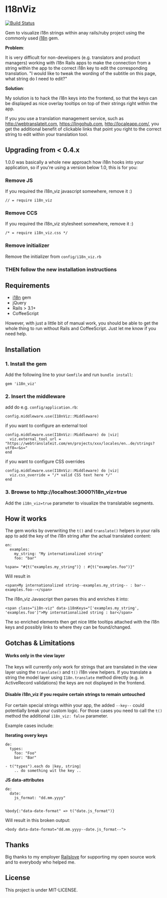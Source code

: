 # I18nViz

[![Build Status](https://secure.travis-ci.org/railslove/i18n_viz.png?branch=master)](http://travis-ci.org/railslove/i18n_viz)

Gem to visualize i18n strings within anay rails/ruby project using the commonly used [i18n](https://github.com/svenfuchs/i18n) gem.

**Problem**:

It is very difficult for non-developers (e.g. translators and product managers) working with i18n Rails apps to make the connection from a string within the app to the correct i18n key to edit the corresponding translation.  "I would like to tweak the wording of the subtitle on this page, what string do I need to edit?"

**Solution**:

My solution is to hack the i18n keys into the frontend, so that the keys can be displayed as nice overlay tooltips on top of their strings right within the app.

If you you use a translation management service, such as http://webtranslateit.com, https://lingohub.com, http://localeapp.com/, you get the additional benefit of clickable links that point you right to the correct string to edit within your translation tool.


## Upgrading from < 0.4.x

1.0.0 was basically a whole new approach how i18n hooks into your application,
so if you're using a version below 1.0, this is for you:

### Remove JS
If you required the i18n_viz javascript somewhere, remove it :)
```
// = require i18n_viz
```

### Remove CCS
If you required the i18n_viz stylesheet somewhere, remove it :)
```
/* = require i18n_viz.css */
```

### Remove initializer

Remove the initializer from `config/i18n_viz.rb`

### THEN follow the new installation instructions


## Requirements

* [i18n](https://github.com/svenfuchs/i18n) gem
* jQuery
* Rails > 3.1+
* CoffeeScript

However, with just a little bit of manual work, you should be able to get the whole thing to run without Rails and CoffeeScript.  Just let me know if you need help.

## Installation

### 1. Install the gem

Add the following line to your `Gemfile` and run `bundle install`:

    gem 'i18n_viz'

### 2. Insert the middleware

add do e.g. `config/application.rb`:

    config.middleware.use(I18nViz::Middleware)

if you want to configure an external tool

    config.middleware.use(I18nViz::Middleware) do |viz|
      viz.external_tool_url = "https://webtranslateit.com/en/projects/xxx/locales/en..de/strings?utf8=✓&s="
    end

if you want to configure CSS overrides

    config.middleware.use(I18nViz::Middleware) do |viz|
      viz.css_override = "/* valid CSS text here */"
    end


### 3. Browse to http://localhost:3000?i18n_viz=true

Add the `i18n_viz=true` parameter to visualize the translatable segments.


## How it works

The gem works by overwriting the `t()` and `translate()` helpers in your rails app to add the key of the i18n string after the actual translated content:

    en:
      examples:
        my_string: "My internationalized string"
        foo: "bar"

    %span= "#{t("examples.my_string")} : #{t("examples.foo")}"

Will result in

    <span>My internationalized string--examples.my_string-- : bar--examples.foo--</span>

The i18n_viz Javascript then parses this and enriches it into:

    <span class="i18n-viz" data-i18nKeys="['examples.my_string', 'examples.foo']">My internationalized string : bar</span>

The so enriched elements then get nice little tooltips attached with the i18n keys and possibly links to where they can be found/changed.


## Gotchas & Limitations

#### Works only in the view layer

The keys will currently only work for strings that are translated in the view layer using the `translate()` and `t()` i18n view helpers.  If you translate a string the model layer using `I18n.translate` method directly (e.g. in ActiveRecord validations) the keys are not displayed in the frontend.


#### Disable i18n_viz if you require certain strings to remain untouched

For certain special strings within your app, the added `--key--` could potentially break your custom logic.  For those cases you need to call the `t()` method the additional `i18n_viz: false` parameter.

Example cases include:

**Iterating overy keys**

    de:
      types:
        foo: "Foo"
        bar: "Bar"

    - t("types").each do |key, string|
        .. do something wit the key ..

**JS data-attributes**

    de:
      date:
        js_format: "dd.mm.yyyy"


    %body{:"data-date-format" => t("date.js_format")}

Will result in this broken output:

    <body data-date-format="dd.mm.yyyy--date.js_format--">


## Thanks

Big thanks to my employer [Railslove](http://railslove.com) for supporting my open source work and to everybody who helped me.


## License

This project is under MIT-LICENSE.
